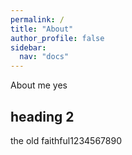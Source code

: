 ```yaml
---
permalink: /
title: "About"
author_profile: false
sidebar:
  nav: "docs"
---
```


About me yes

## heading 2

the old faithful1234567890
